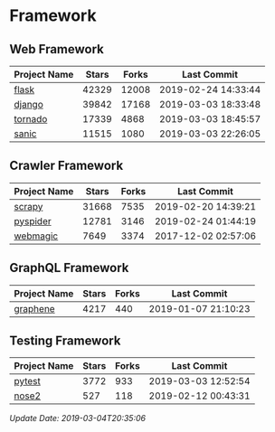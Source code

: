 # Framework

## Web Framework

| Project Name | Stars | Forks | Last Commit |
| ------------ | ----- | ----- | ----------- |
| [flask](https://github.com/pallets/flask) | 42329 | 12008 | 2019-02-24 14:33:44 |
| [django](https://github.com/django/django) | 39842 | 17168 | 2019-03-03 18:33:48 |
| [tornado](https://github.com/tornadoweb/tornado) | 17339 | 4868 | 2019-03-03 18:45:57 |
| [sanic](https://github.com/huge-success/sanic) | 11515 | 1080 | 2019-03-03 22:26:05 |

## Crawler Framework

| Project Name | Stars | Forks | Last Commit |
| ------------ | ----- | ----- | ----------- |
| [scrapy](https://github.com/scrapy/scrapy) | 31668 | 7535 | 2019-02-20 14:39:21 |
| [pyspider](https://github.com/binux/pyspider) | 12781 | 3146 | 2019-02-24 01:44:19 |
| [webmagic](https://github.com/code4craft/webmagic) | 7649 | 3374 | 2017-12-02 02:57:06 |

## GraphQL Framework

| Project Name | Stars | Forks | Last Commit |
| ------------ | ----- | ----- | ----------- |
| [graphene](https://github.com/graphql-python/graphene) | 4217 | 440 | 2019-01-07 21:10:23 |

## Testing Framework

| Project Name | Stars | Forks | Last Commit |
| ------------ | ----- | ----- | ----------- |
| [pytest](https://github.com/pytest-dev/pytest) | 3772 | 933 | 2019-03-03 12:52:54 |
| [nose2](https://github.com/nose-devs/nose2) | 527 | 118 | 2019-02-12 00:43:31 |

*Update Date: 2019-03-04T20:35:06*